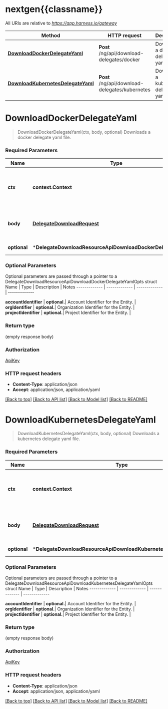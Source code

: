 # nextgen{{classname}}

All URIs are relative to *https://app.harness.io/gateway*

Method | HTTP request | Description
------------- | ------------- | -------------
[**DownloadDockerDelegateYaml**](DelegateDownloadResourceApi.md#DownloadDockerDelegateYaml) | **Post** /ng/api/download-delegates/docker | Downloads a docker delegate yaml file.
[**DownloadKubernetesDelegateYaml**](DelegateDownloadResourceApi.md#DownloadKubernetesDelegateYaml) | **Post** /ng/api/download-delegates/kubernetes | Downloads a kubernetes delegate yaml file.

# **DownloadDockerDelegateYaml**
> DownloadDockerDelegateYaml(ctx, body, optional)
Downloads a docker delegate yaml file.

### Required Parameters

Name | Type | Description  | Notes
------------- | ------------- | ------------- | -------------
 **ctx** | **context.Context** | context for authentication, logging, cancellation, deadlines, tracing, etc.
  **body** | [**DelegateDownloadRequest**](DelegateDownloadRequest.md)| Parameters needed for downloading docker delegate yaml | 
 **optional** | ***DelegateDownloadResourceApiDownloadDockerDelegateYamlOpts** | optional parameters | nil if no parameters

### Optional Parameters
Optional parameters are passed through a pointer to a DelegateDownloadResourceApiDownloadDockerDelegateYamlOpts struct
Name | Type | Description  | Notes
------------- | ------------- | ------------- | -------------

 **accountIdentifier** | **optional.**| Account Identifier for the Entity. | 
 **orgIdentifier** | **optional.**| Organization Identifier for the Entity. | 
 **projectIdentifier** | **optional.**| Project Identifier for the Entity. | 

### Return type

 (empty response body)

### Authorization

[ApiKey](../README.md#ApiKey)

### HTTP request headers

 - **Content-Type**: application/json
 - **Accept**: application/json, application/yaml

[[Back to top]](#) [[Back to API list]](../README.md#documentation-for-api-endpoints) [[Back to Model list]](../README.md#documentation-for-models) [[Back to README]](../README.md)

# **DownloadKubernetesDelegateYaml**
> DownloadKubernetesDelegateYaml(ctx, body, optional)
Downloads a kubernetes delegate yaml file.

### Required Parameters

Name | Type | Description  | Notes
------------- | ------------- | ------------- | -------------
 **ctx** | **context.Context** | context for authentication, logging, cancellation, deadlines, tracing, etc.
  **body** | [**DelegateDownloadRequest**](DelegateDownloadRequest.md)| Parameters needed for downloading kubernetes delegate yaml | 
 **optional** | ***DelegateDownloadResourceApiDownloadKubernetesDelegateYamlOpts** | optional parameters | nil if no parameters

### Optional Parameters
Optional parameters are passed through a pointer to a DelegateDownloadResourceApiDownloadKubernetesDelegateYamlOpts struct
Name | Type | Description  | Notes
------------- | ------------- | ------------- | -------------

 **accountIdentifier** | **optional.**| Account Identifier for the Entity. | 
 **orgIdentifier** | **optional.**| Organization Identifier for the Entity. | 
 **projectIdentifier** | **optional.**| Project Identifier for the Entity. | 

### Return type

 (empty response body)

### Authorization

[ApiKey](../README.md#ApiKey)

### HTTP request headers

 - **Content-Type**: application/json
 - **Accept**: application/json, application/yaml

[[Back to top]](#) [[Back to API list]](../README.md#documentation-for-api-endpoints) [[Back to Model list]](../README.md#documentation-for-models) [[Back to README]](../README.md)

